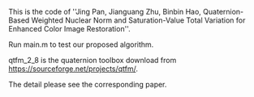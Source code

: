 This is the code of ''Jing Pan, Jianguang Zhu, Binbin Hao, Quaternion-Based Weighted Nuclear Norm and Saturation-Value Total Variation for Enhanced Color Image Restoration''.

Run main.m to test our proposed algorithm. 

qtfm_2_8 is the quaternion toolbox download from 
https://sourceforge.net/projects/qtfm/. 

The detail please see the corresponding paper.
